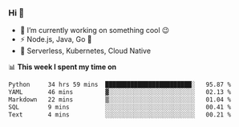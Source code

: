 ### Hi 👋

<!--
**nodejh/nodejh** is a ✨ _special_ ✨ repository because its `README.md` (this file) appears on your GitHub profile.

Here are some ideas to get you started:

- 🔭 I’m currently working on ...
- 🌱 I’m currently learning ...
- 👯 I’m looking to collaborate on ...
- 🤔 I’m looking for help with ...
- 💬 Ask me about ...
- 📫 How to reach me: ...
- 😄 Pronouns: ...
- ⚡ Fun fact: ...
-->

- 🔭 I’m currently working on something cool :wink:
- ⚡ Node.js, Java, Go :thought_balloon:
- 🤖 Serverless, Kubernetes, Cloud Native

📊 **This week I spent my time on**

<!--START_SECTION:waka-->

```txt
Python     34 hrs 59 mins  ████████████████████████░   95.87 %
YAML       46 mins         ▓░░░░░░░░░░░░░░░░░░░░░░░░   02.13 %
Markdown   22 mins         ▒░░░░░░░░░░░░░░░░░░░░░░░░   01.04 %
SQL        9 mins          ░░░░░░░░░░░░░░░░░░░░░░░░░   00.41 %
Text       4 mins          ░░░░░░░░░░░░░░░░░░░░░░░░░   00.21 %
```

<!--END_SECTION:waka-->


<!--
:traffic_light: **Visitors**

![visitors](https://visitor-badge.glitch.me/badge?page_id=nodejh.nodejh)
-->
